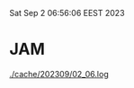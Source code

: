 Sat Sep  2 06:56:06 EEST 2023
# JAM
<a href='./cache/202309/02_06.log'>./cache/202309/02_06.log</a>

